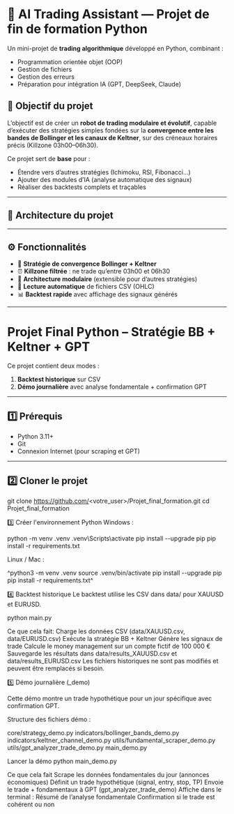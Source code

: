 # 🤖 AI Trading Assistant — Projet de fin de formation Python

Un mini-projet de **trading algorithmique** développé en Python, combinant :
- Programmation orientée objet (OOP)
- Gestion de fichiers
- Gestion des erreurs
- Préparation pour intégration IA (GPT, DeepSeek, Claude)

## 🎯 Objectif du projet

L’objectif est de créer un **robot de trading modulaire et évolutif**, capable d’exécuter des stratégies simples fondées sur la **convergence entre les bandes de Bollinger et les canaux de Keltner**, sur des créneaux horaires précis (Killzone 03h00–06h30).

Ce projet sert de **base** pour :
- Étendre vers d’autres stratégies (Ichimoku, RSI, Fibonacci…)
- Ajouter des modules d’IA (analyse automatique des signaux)
- Réaliser des backtests complets et traçables

---

## 🧱 Architecture du projet


---

## ⚙️ Fonctionnalités

- 🧠 **Stratégie de convergence Bollinger + Keltner**
- ⏰ **Killzone filtrée** : ne trade qu’entre 03h00 et 06h30
- 🧩 **Architecture modulaire** (extensible pour d’autres stratégies)
- 💾 **Lecture automatique** de fichiers CSV (OHLC)
- 📊 **Backtest rapide** avec affichage des signaux générés

---

# Projet Final Python – Stratégie BB + Keltner + GPT

Ce projet contient deux modes :

1. **Backtest historique** sur CSV  
2. **Démo journalière** avec analyse fondamentale + confirmation GPT  

---

## 1️⃣ Prérequis

- Python 3.11+  
- Git  
- Connexion Internet (pour scraping et GPT)  

---

## 2️⃣ Cloner le projet

git clone https://github.com/<votre_user>/Projet_final_formation.git
cd Projet_final_formation

3️⃣ Créer l'environnement Python
Windows :

python -m venv .venv
.venv\Scripts\activate
pip install --upgrade pip
pip install -r requirements.txt


Linux / Mac :

^python3 -m venv .venv
source .venv/bin/activate
pip install --upgrade pip
pip install -r requirements.txt^

4️⃣ Backtest historique
Le backtest utilise les CSV dans data/ pour XAUUSD et EURUSD.

python main.py

Ce que cela fait:
Charge les données CSV (data/XAUUSD.csv, data/EURUSD.csv)
Exécute la stratégie BB + Keltner
Génère les signaux de trade
Calcule le money management sur un compte fictif de 100 000 €
Sauvegarde les résultats dans data/results_XAUUSD.csv et data/results_EURUSD.csv
Les fichiers historiques ne sont pas modifiés et peuvent être remplacés si besoin.

5️⃣ Démo journalière (_demo)

Cette démo montre un trade hypothétique pour un jour spécifique avec confirmation GPT.

Structure des fichiers démo :

core/strategy_demo.py
indicators/bollinger_bands_demo.py
indicators/keltner_channel_demo.py
utils/fundamental_scraper_demo.py
utils/gpt_analyzer_trade_demo.py
main_demo.py

Lancer la démo
python main_demo.py

Ce que cela fait
Scrape les données fondamentales du jour (annonces économiques)
Définit un trade hypothétique (signal, entry, stop, TP)
Envoie le trade + fondamentaux à GPT (gpt_analyzer_trade_demo)
Affiche dans le terminal :
Résumé de l’analyse fondamentale
Confirmation si le trade est cohérent ou non









